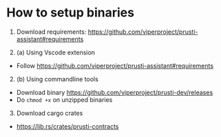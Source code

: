 # How to setup binaries

1. Download requirements: https://github.com/viperproject/prusti-assistant#requirements

2. (a) Using Vscode extension
- Follow https://github.com/viperproject/prusti-assistant#requirements

2. (b) Using commandline tools
- Download binary https://github.com/viperproject/prusti-dev/releases
- Do `chmod +x` on unzipped binaries

3. Download cargo crates
- https://lib.rs/crates/prusti-contracts 
